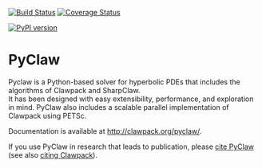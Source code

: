 [![Build Status](https://travis-ci.com/clawpack/pyclaw.svg?branch=master)](https://travis-ci.com/clawpack/pyclaw)
[![Coverage Status](https://img.shields.io/coveralls/clawpack/pyclaw.svg)](https://coveralls.io/r/clawpack/pyclaw?branch=master)

[![PyPI version](https://badge.fury.io/py/clawpack.svg)](https://badge.fury.io/py/clawpack)


# PyClaw

Pyclaw is a Python-based solver for hyperbolic PDEs that includes the algorithms
of Clawpack and SharpClaw.  
It has been designed with easy extensibility, performance, and exploration in mind.
PyClaw also includes a scalable parallel implementation of Clawpack using PETSc.

Documentation is available at http://clawpack.org/pyclaw/.

If you use PyClaw in research that leads to publication, please
[cite PyClaw](http://www.clawpack.org/pyclaw/index.html#citing-pyclaw)
(see also [citing Clawpack](http://www.clawpack.org/about.html#citing-this-work)).
